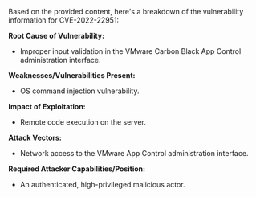 Based on the provided content, here's a breakdown of the vulnerability information for CVE-2022-22951:

**Root Cause of Vulnerability:**
- Improper input validation in the VMware Carbon Black App Control administration interface.

**Weaknesses/Vulnerabilities Present:**
- OS command injection vulnerability.

**Impact of Exploitation:**
- Remote code execution on the server.

**Attack Vectors:**
- Network access to the VMware App Control administration interface.

**Required Attacker Capabilities/Position:**
- An authenticated, high-privileged malicious actor.